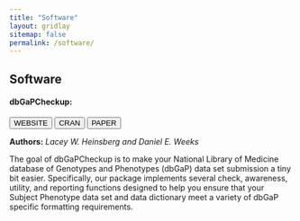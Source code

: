 ```yaml
---
title: "Software"
layout: gridlay
sitemap: false
permalink: /software/
---
```


<style>
img{
  border-radius: 10px;
}
iframe {
  width: 175px;
  display: inline;
  vertical-align:middle;
  <!-- margin-bottom:5px; -->
  <!-- margin-left:5px; -->
  <!-- border: 1px solid red; -->
}
.col-md-3 {
  margin:0;
  padding:0;
  margin-top:10px;
  margin-bottom:10px;
  display:block;
  overflow:hidden;
  text-align:center;
  display: table-cell;
  height: auto;
  float: none;
  background:white;
  border-radius:20px;
  <!-- border: 1px solid black; -->
}
</style>

## Software

<div class="jumbotron">
<div class="row align-items-end">
<div class="col-md-12 col-sm-12">
<h4><b>dbGaPCheckup:</b></h4>
<a href="https://lwheinsberg.github.io/dbGaPCheckup/" target="_blank"><button class="btn btn-success btn-sm">WEBSITE</button></a>
<a href="https://CRAN.R-project.org/package=dbGaPCheckup" target="_blank"><button class="btn btn-info btn-sm">CRAN</button></a>
<a href="https://doi.org/10.1186/s12859-023-05200-8" target="_blank"><button class="btn btn-danger btn-sm">PAPER</button></a> 

<b>Authors:</b>
<i>Lacey W. Heinsberg and Daniel E. Weeks</i>

The goal of dbGaPCheckup is to make your National Library of Medicine database of Genotypes and Phenotypes (dbGaP) data set submission a tiny bit easier. Specifically, our package implements several check, awareness, utility, and reporting functions designed to help you ensure that your Subject Phenotype data set and data dictionary meet a variety of dbGaP specific formatting requirements. 

</div>
</div>
</div>
